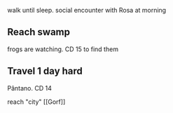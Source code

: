 walk until sleep.
social encounter with Rosa at morning

## Reach swamp
frogs are watching. CD 15 to find them

## Travel 1 day hard
Pântano. CD 14

reach "city" [[Gorf]]
